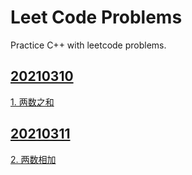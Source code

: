 # Leet Code Problems

Practice C++ with leetcode problems.

## [20210310](20210310)

[1. 两数之和](https://leetcode-cn.com/problems/two-sum)

## [20210311](20210311)

[2. 两数相加](https://leetcode-cn.com/problems/add-two-numbers/)
